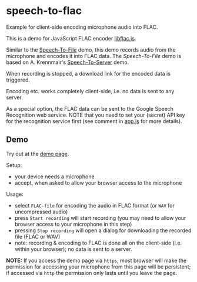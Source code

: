 speech-to-flac
==============

Example for client-side encoding microphone audio into FLAC.

This is a demo for JavaScript FLAC encoder [libflac.js][1].

Similar to the [Speech-To-File][2] demo, this demo records audio from the
microphone and encodes it into FLAC data.
The _Speech-To-File_ demo is based on A. Krennmair's [Speech-To-Server][3] demo.

When recording is stopped, a download link for the encoded data is triggered.

Encoding etc. works completely client-side, i.e. no data is sent to any server.


As a special option, the FLAC data can be sent to the Google Speech Recognition
web service.
NOTE that you need to set your (secret) API key for the recognition service first
(see comment in [app.js](./app.js)
 for more details).

Demo
----
Try out at the [demo page][4].

Setup:
 * your device needs a microphone
 * accept, when asked to allow your browser access to the microphone

Usage:
 * select `FLAC-file` for encoding the audio in FLAC format (or `WAV` for uncompressed audio)
 * press `Start recording` will start recording (you may need to allow your browser access to your microphone in this step)
 * pressing `Stop recording` will open a dialog for downloading the recorded file (FLAC or WAV)
 * note: recording & encoding to FLAC is done all on the client-side (i.e. within your browser); no data is sent to a server. 

**NOTE:**
If you access the demo page via `https`, most browser will make the permission for accessing your microphone from this page will be persistent; if accessed via `http` the permission only lasts until you leave the page.


[1]: https://github.com/mmig/libflac.js
[2]: https://github.com/mmig/speech-to-file
[3]: https://github.com/akrennmair/speech-to-server
[4]: https://mmig.github.io/speech-to-flac/
